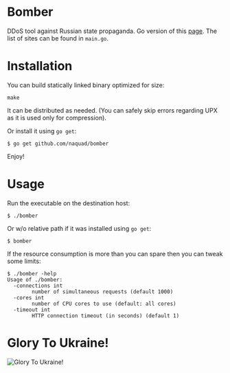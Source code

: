 # Bomber

DDoS tool against Russian state propaganda.
Go version of this [page](https://omega1900.github.io/stop-russian-desinformation/).
The list of sites can be found in `main.go`.

# Installation

You can build statically linked binary optimized for size:

```
make
```

It can be distributed as needed.
(You can safely skip errors regarding UPX as it is used only for compression).

Or install it using `go get`:

```
$ go get github.com/naquad/bomber
```

Enjoy!

# Usage

Run the executable on the destination host:
```
$ ./bomber
```

Or w/o relative path if it was installed using `go get`:
```
$ bomber
```

If the resource consumption is more than you can spare then you can tweak some limits:
```
$ ./bomber -help
Usage of ./bomber:
  -connections int
    	number of simultaneous requests (default 1000)
  -cores int
    	number of CPU cores to use (default: all cores)
  -timeout int
    	HTTP connection timeout (in seconds) (default 1)
```

# Glory To Ukraine!

![Glory To Ukraine!](https://imgur.com/40DRyRQ.png)
